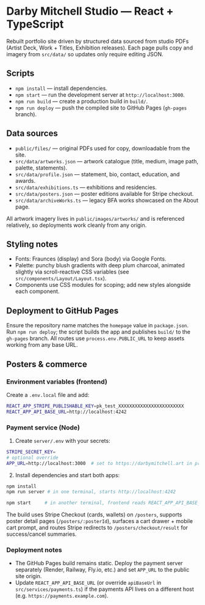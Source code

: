 # Darby Mitchell Studio — React + TypeScript

Rebuilt portfolio site driven by structured data sourced from studio PDFs (Artist Deck, Work + Titles, Exhibition releases). Each page pulls copy and imagery from `src/data/` so updates only require editing JSON.

## Scripts

- `npm install` — install dependencies.
- `npm start` — run the development server at `http://localhost:3000`.
- `npm run build` — create a production build in `build/`.
- `npm run deploy` — push the compiled site to GitHub Pages (`gh-pages` branch).

## Data sources

- `public/files/` — original PDFs used for copy, downloadable from the site.
- `src/data/artworks.json` — artwork catalogue (title, medium, image path, palette, statements).
- `src/data/profile.json` — statement, bio, contact, education, and awards.
- `src/data/exhibitions.ts` — exhibitions and residencies.
- `src/data/posters.json` — poster editions available for Stripe checkout.
- `src/data/archiveWorks.ts` — legacy BFA works showcased on the About page.

All artwork imagery lives in `public/images/artworks/` and is referenced relatively, so deployments work cleanly from any origin.

## Styling notes

- Fonts: Fraunces (display) and Sora (body) via Google Fonts.
- Palette: punchy blush gradients with deep plum charcoal, animated slightly via scroll-reactive CSS variables (see `src/components/Layout/Layout.tsx`).
- Components use CSS modules for scoping; add new styles alongside each component.

## Deployment to GitHub Pages

Ensure the repository name matches the `homepage` value in `package.json`. Run `npm run deploy`; the script builds the app and publishes `build/` to the `gh-pages` branch. All routes use `process.env.PUBLIC_URL` to keep assets working from any base URL.

## Posters & commerce

### Environment variables (frontend)

Create a `.env.local` file and add:

```bash
REACT_APP_STRIPE_PUBLISHABLE_KEY=pk_test_XXXXXXXXXXXXXXXXXXXXXXXX
REACT_APP_API_BASE_URL=http://localhost:4242
```

### Payment service (Node)

1. Create `server/.env` with your secrets:

```bash
STRIPE_SECRET_KEY=
# optional override
APP_URL=http://localhost:3000  # set to https://darbymitchell.art in production
```

2. Install dependencies and start both apps:

```bash
npm install
npm run server # in one terminal, starts http://localhost:4242
```

```bash
npm start     # in another terminal, frontend reads REACT_APP_API_BASE_URL for API calls
```

The build uses Stripe Checkout (cards, wallets) on `/posters`, supports poster detail pages (`/posters/:posterId`), surfaces a cart drawer + mobile cart prompt, and routes Stripe redirects to `/posters/checkout/result` for success/cancel summaries.

### Deployment notes

- The GitHub Pages build remains static. Deploy the payment server separately (Render, Railway, Fly.io, etc.) and set `APP_URL` to the public site origin.
- Update `REACT_APP_API_BASE_URL` (or override `apiBaseUrl` in `src/services/payments.ts`) if the payments API lives on a different host (e.g. `https://payments.example.com`).
